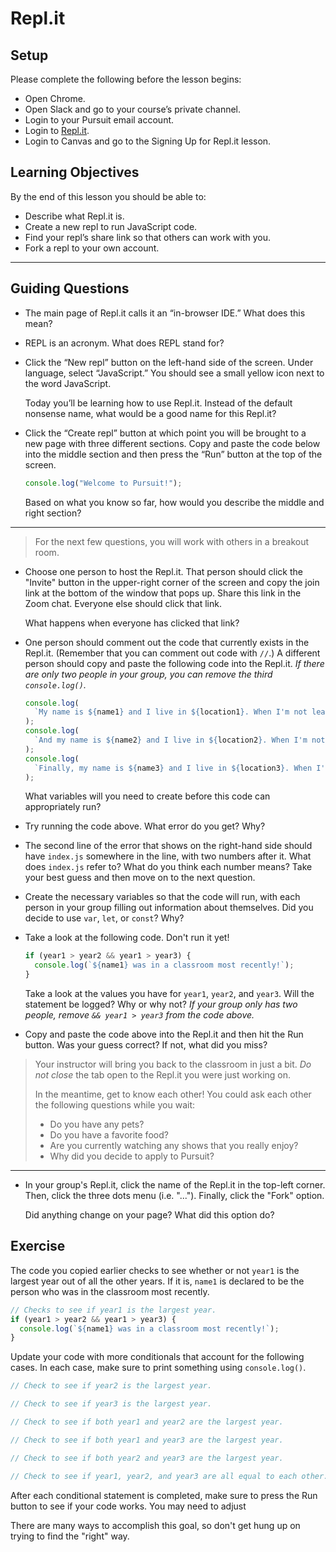 # Repl.it

## Setup

Please complete the following before the lesson begins:

- Open Chrome.
- Open Slack and go to your course’s private channel.
- Login to your Pursuit email account.
- Login to [Repl.it](https://replit.com/).
- Login to Canvas and go to the Signing Up for Repl.it lesson.

## Learning Objectives

By the end of this lesson you should be able to:

- Describe what Repl.it is.
- Create a new repl to run JavaScript code.
- Find your repl’s share link so that others can work with you.
- Fork a repl to your own account.

---

## Guiding Questions

- The main page of Repl.it calls it an “in-browser IDE.” What does this mean?

- REPL is an acronym. What does REPL stand for?

- Click the “New repl” button on the left-hand side of the screen. Under language, select “JavaScript.” You should see a small yellow icon next to the word JavaScript.

  Today you’ll be learning how to use Repl.it. Instead of the default nonsense name, what would be a good name for this Repl.it?

- Click the “Create repl” button at which point you will be brought to a new page with three different sections. Copy and paste the code below into the middle section and then press the “Run” button at the top of the screen.

  ```js
  console.log("Welcome to Pursuit!");
  ```

  Based on what you know so far, how would you describe the middle and right section?

---

> For the next few questions, you will work with others in a breakout room.

- Choose one person to host the Repl.it. That person should click the "Invite" button in the upper-right corner of the screen and copy the join link at the bottom of the window that pops up. Share this link in the Zoom chat. Everyone else should click that link.

  What happens when everyone has clicked that link?

- One person should comment out the code that currently exists in the Repl.it. (Remember that you can comment out code with `//`.) A different person should copy and paste the following code into the Repl.it. _If there are only two people in your group, you can remove the third `console.log()`._

  ```js
  console.log(
    `My name is ${name1} and I live in ${location1}. When I'm not learning to code, I really enjoy ${hobby1}. The last time I was in a classroom was in the year ${year1}. Before joining Pursuit, I was ${previously1}.`
  );
  console.log(
    `And my name is ${name2} and I live in ${location2}. When I'm not learning to code, I really enjoy ${hobby2}. The last time I was in a classroom was in the year ${year2}. Before joining Pursuit, I was ${previously2}.`
  );
  console.log(
    `Finally, my name is ${name3} and I live in ${location3}. When I'm not learning to code, I really enjoy ${hobby3}. The last time I was in a classroom was in the year ${year3}. Before joining Pursuit, I was ${previously3}.`
  );
  ```

  What variables will you need to create before this code can appropriately run?

- Try running the code above. What error do you get? Why?

- The second line of the error that shows on the right-hand side should have `index.js` somewhere in the line, with two numbers after it. What does `index.js` refer to? What do you think each number means? Take your best guess and then move on to the next question.

- Create the necessary variables so that the code will run, with each person in your group filling out information about themselves. Did you decide to use `var`, `let`, or `const`? Why?

- Take a look at the following code. Don't run it yet!

  ```js
  if (year1 > year2 && year1 > year3) {
    console.log(`${name1} was in a classroom most recently!`);
  }
  ```

  Take a look at the values you have for `year1`, `year2`, and `year3`. Will the statement be logged? Why or why not? _If your group only has two people, remove `&& year1 > year3` from the code above._

- Copy and paste the code above into the Repl.it and then hit the Run button. Was your guess correct? If not, what did you miss?

> Your instructor will bring you back to the classroom in just a bit. _Do not close_ the tab open to the Repl.it you were just working on.
>
> In the meantime, get to know each other! You could ask each other the following questions while you wait:
>
> - Do you have any pets?
> - Do you have a favorite food?
> - Are you currently watching any shows that you really enjoy?
> - Why did you decide to apply to Pursuit?

---

- In your group's Repl.it, click the name of the Repl.it in the top-left corner. Then, click the three dots menu (i.e. "..."). Finally, click the "Fork" option.

  Did anything change on your page? What did this option do?

## Exercise

The code you copied earlier checks to see whether or not `year1` is the largest year out of all the other years. If it is, `name1` is declared to be the person who was in the classroom most recently.

```js
// Checks to see if year1 is the largest year.
if (year1 > year2 && year1 > year3) {
  console.log(`${name1} was in a classroom most recently!`);
}
```

Update your code with more conditionals that account for the following cases. In each case, make sure to print something using `console.log()`.

```js
// Check to see if year2 is the largest year.

// Check to see if year3 is the largest year.

// Check to see if both year1 and year2 are the largest year.

// Check to see if both year1 and year3 are the largest year.

// Check to see if both year2 and year3 are the largest year.

// Check to see if year1, year2, and year3 are all equal to each other.
```

After each conditional statement is completed, make sure to press the Run button to see if your code works. You may need to adjust

There are many ways to accomplish this goal, so don't get hung up on trying to find the "right" way.
